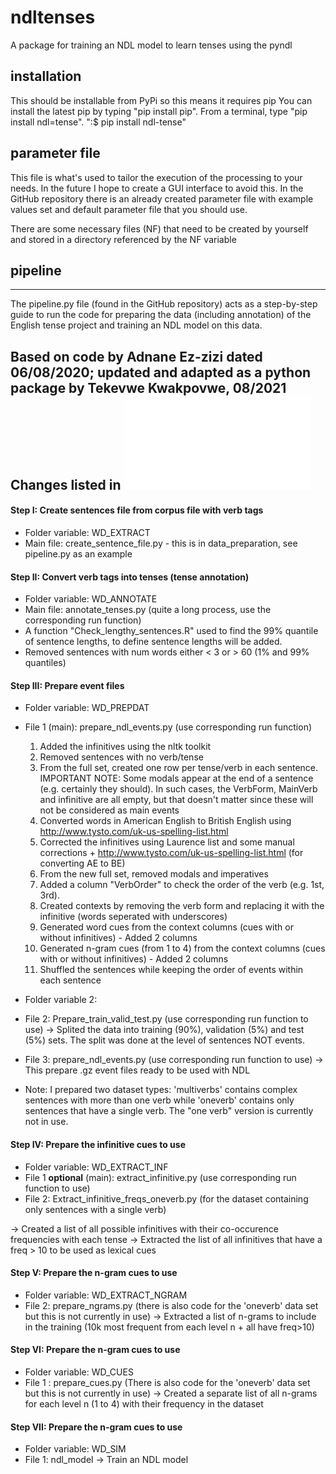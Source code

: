 # ndltenses

A package for training an NDL model to learn tenses using the pyndl

## installation

This should be installable from PyPi so this means it requires pip
You can install the latest pip by typing "pip install pip".
From a terminal, type "pip install ndl=tense".
":$ pip install ndl-tense"

## parameter file

This file is what's used to tailor the execution of the processing to your needs. In the future I hope to create a GUI interface to avoid this.
In the GitHub repository there is an already created parameter file with example values set and default parameter file that you should use.

There are some necessary files (NF) that need to be created by yourself and stored in a directory referenced by the NF variable


## pipeline
---------------------------------------------------
The pipeline.py file (found in the GitHub repository) acts as a step-by-step guide to run the code for preparing
the data (including annotation) of the English tense project and training an NDL model on this data.

Based on code by Adnane Ez-zizi dated 06/08/2020; updated and adapted as a python package by Tekevwe Kwakpovwe, 08/2021
Changes listed in ![changes file](changes.txt)
---------------------------------------------------

#### Step I: Create sentences file from corpus file with verb tags 

- Folder variable: WD_EXTRACT
- Main file: create_sentence_file.py - this is in data_preparation, see pipeline.py as an example

#### Step II: Convert verb tags into tenses (tense annotation) 

- Folder variable: WD_ANNOTATE
- Main file: annotate_tenses.py (quite a long process, use the corresponding run function)
- A function "Check_lengthy_sentences.R" used to find the 99% quantile of sentence lengths, to define sentence lengths will be added.
- Removed sentences with num words either < 3 or > 60 (1% and 99% quantiles)
 
#### Step III: Prepare event files 

- Folder variable: WD_PREPDAT
- File 1 (main): prepare_ndl_events.py (use corresponding run function)
   1)  Added the infinitives using the nltk toolkit
   2)  Removed sentences with no verb/tense
   3)  From the full set, created one row per tense/verb in each sentence. IMPORTANT NOTE: Some modals appear at 
       the end of a sentence (e.g. certainly they should). In such cases, the VerbForm, MainVerb and infinitive 
       are all empty, but that doesn't matter since these will not be considered as main events
   4)  Converted words in American English to British English using http://www.tysto.com/uk-us-spelling-list.html
   5)  Corrected the infinitives using Laurence list and some manual corrections + http://www.tysto.com/uk-us-spelling-list.html (for converting AE to BE)  
   6)  From the new full set, removed modals and imperatives
   7)  Added a column "VerbOrder" to check the order of the verb (e.g. 1st, 3rd).
   8)  Created contexts by removing the verb form and replacing it with the infinitive (words seperated with underscores)
   9)  Generated word cues from the context columns (cues with or without infinitives) - Added 2 columns
   10) Generated n-gram cues (from 1 to 4) from the context columns (cues with or without infinitives) - Added 2 columns 
   11) Shuffled the sentences while keeping the order of events within each sentence

- Folder variable 2: 
- File 2: Prepare_train_valid_test.py (use corresponding run function to use)
   -> Splited the data into training (90%), validation (5%) and test (5%) sets. The split was done 
      at the level of sentences NOT events.

- File 3: prepare_ndl_events.py (use corresponding run function to use)
   -> This prepare .gz event files ready to be used with NDL

- Note: I prepared two dataset types: 'multiverbs' contains complex sentences with more than one verb 
        while 'oneverb' contains only sentences that have a single verb. The "one verb" version is currently not in use.

#### Step IV: Prepare the infinitive cues to use

- Folder variable: WD_EXTRACT_INF
- File 1 **optional** (main): extract_infinitive.py  (use corresponding run function to use)
- File 2: Extract_infinitive_freqs_oneverb.py (for the dataset containing only sentences with a single verb)

-> Created a list of all possible infinitives with their co-occurence frequencies with each tense
-> Extracted the list of all infinitives that have a freq > 10 to be used as lexical cues

#### Step V: Prepare the n-gram cues to use 

- Folder variable:  WD_EXTRACT_NGRAM
- File 2: prepare_ngrams.py (there is also code for the 'oneverb' data set but this is not currently in use)
-> Extracted a list of n-grams to include in the training (10k most frequent from each level n + all have freq>10)

#### Step VI: Prepare the n-gram cues to use 

- Folder variable: WD_CUES
- File 1 : prepare_cues.py (There is also code for the 'oneverb' data set but this is not currently in use)
-> Created a separate list of all n-grams for each level n (1 to 4) with their frequency in the dataset  

#### Step VII: Prepare the n-gram cues to use 

- Folder variable: WD_SIM
- File 1: ndl_model
-> Train an NDL model
